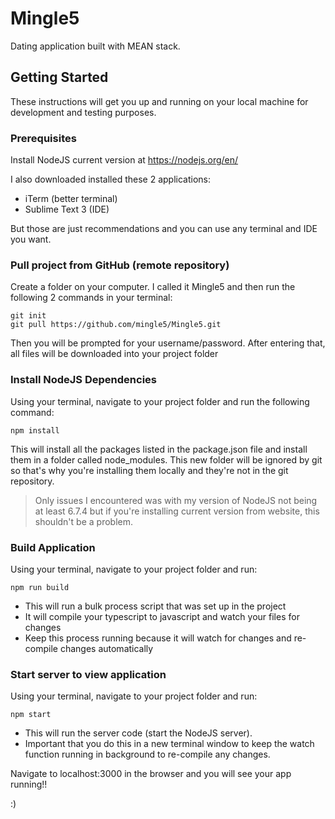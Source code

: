 # Mingle5

Dating application built with MEAN stack.

## Getting Started

These instructions will get you up and running on your local machine for development and testing purposes.

### Prerequisites

Install NodeJS current version at https://nodejs.org/en/

I also downloaded installed these 2 applications:
* iTerm (better terminal)
* Sublime Text 3 (IDE)

But those are just recommendations and you can use any terminal and IDE you want.

### Pull project from GitHub (remote repository)

Create a folder on your computer. I called it Mingle5 and then run the following 2 commands in your terminal:
```
git init
git pull https://github.com/mingle5/Mingle5.git
```
Then you will be prompted for your username/password. After entering that, all files will be downloaded into your project folder

### Install NodeJS Dependencies

Using your terminal, navigate to your project folder and run the following command:
```
npm install
```
This will install all the packages listed in the package.json file and install them in a folder called node_modules. This new folder will be ignored by git so that's why you're installing them locally and they're not in the git repository.

>Only issues I encountered was with my version of NodeJS not being at least 6.7.4 but if you're installing current version from website, this shouldn't be a problem.

### Build Application

Using your terminal, navigate to your project folder and run:
```
npm run build
```
* This will run a bulk process script that was set up in the project
* It will compile your typescript to javascript and watch your files for changes
* Keep this process running because it will watch for changes and re-compile changes automatically

### Start server to view application

Using your terminal, navigate to your project folder and run:
```
npm start
```
* This will run the server code (start the NodeJS server).
* Important that you do this in a new terminal window to keep the watch function running in background to re-compile any changes.

Navigate to localhost:3000 in the browser and you will see your app running!!

:)
